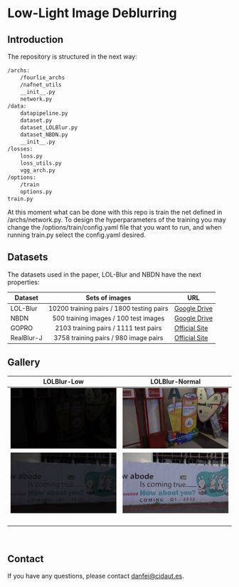 # Low-Light Image Deblurring

## Introduction
The repository is structured in the next way:

```
/archs:
    /fourlie_archs
    /nafnet_utils
    __init__.py
    network.py
/data:
    datapipeline.py
    dataset.py
    dataset_LOLBlur.py
    dataset_NBDN.py
    __init__.py
/losses:
    loss.py
    loss_utils.py
    vgg_arch.py
/options:
    /train
    options.py
train.py
```
At this moment what can be done with this repo is train the net defined in /archs/network.py. To design the hyperparameters of the training you may change the /options/train/config.yaml file that you want to run, and when running train.py select the config.yaml desired.

## Datasets
The datasets used in the paper, LOL-Blur and NBDN have the next properties:

|Dataset     | Sets of images | URL  |
| -----------| :---------------:|------|
|LOL-Blur    | 10200 training pairs / 1800 testing pairs| [Google Drive](/https://drive.google.com/drive/folders/11HcsiHNvM7JUlbuHIniREdQ2peDUhtwX) |
|NBDN        | 500 training images / 100 test images | [Google Drive](/https://drive.google.com/file/d/1C7J9rn2xbeJ4-Aom4KEQJdpFyBd2M4Zv/view) |
|GOPRO       | 2103 training pairs / 1111 test pairs | [Official Site](/https://cg.postech.ac.kr/research/realblur/)  |
|RealBlur-J  | 3758 training pairs / 980 image pairs | [Official Site](/https://seungjunnah.github.io/Datasets/gopro)  |

## Gallery
|                          LOLBlur-Low                          |                          LOLBlur-Normal                          |
| :----------------------------------------------------------: | :----------------------------------------------------------: |
| ![add](/examples/inputs/0010.png)                          |                          ![add](/examples/results/0010.png) |
| ![add](/examples/inputs/0088.png)                          |                          ![add](/examples/results/0088.png) |
| ![<img src="/examples/inputs/0087.png" height="250px"/>](https://imgsli.com/Mjc0NzIz) | ![<img src="/examples/inputs/0060.png" height="250px"/>](https://imgsli.com/Mjc0NzI0) |

&nbsp;

## Contact

If you have any questions, please contact danfei@cidaut.es.
